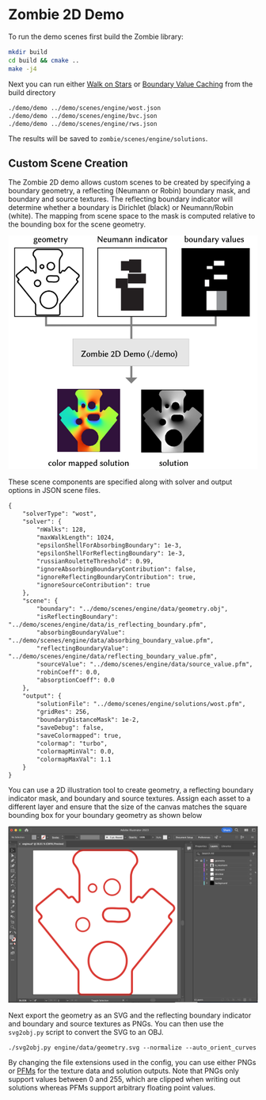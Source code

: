 # Zombie 2D Demo

To run the demo scenes first build the Zombie library:

```bash
mkdir build
cd build && cmake ..
make -j4
```

Next you can run either [Walk on Stars](https://www.cs.cmu.edu/~kmcrane/Projects/WalkOnStars/index.html) or [Boundary Value Caching](http://www.rohansawhney.io/BoundaryValueCaching.pdf) from the build directory

```
./demo/demo ../demo/scenes/engine/wost.json
./demo/demo ../demo/scenes/engine/bvc.json
./demo/demo ../demo/scenes/engine/rws.json
```

The results will be saved to `zombie/scenes/engine/solutions`.

## Custom Scene Creation

The Zombie 2D demo allows custom scenes to be created by specifying a boundary geometry, a reflecting (Neumann or Robin) boundary mask, and boundary and source textures. The reflecting boundary indicator will determine whether a boundary is Dirichlet (black) or Neumann/Robin (white). The mapping from scene space to the mask is computed relative to the bounding box for the scene geometry.

<div align='center'>
  <img src='./imgs/overview.png'/>
</div>


These scene components are specified along with solver and output options in JSON scene files.

```
{
    "solverType": "wost",
    "solver": {
        "nWalks": 128,
        "maxWalkLength": 1024,
        "epsilonShellForAbsorbingBoundary": 1e-3,
        "epsilonShellForReflectingBoundary": 1e-3,
        "russianRouletteThreshold": 0.99,
        "ignoreAbsorbingBoundaryContribution": false,
        "ignoreReflectingBoundaryContribution": true,
        "ignoreSourceContribution": true
    },
    "scene": {
        "boundary": "../demo/scenes/engine/data/geometry.obj",
        "isReflectingBoundary": "../demo/scenes/engine/data/is_reflecting_boundary.pfm",
        "absorbingBoundaryValue": "../demo/scenes/engine/data/absorbing_boundary_value.pfm",
        "reflectingBoundaryValue": "../demo/scenes/engine/data/reflecting_boundary_value.pfm",
        "sourceValue": "../demo/scenes/engine/data/source_value.pfm",
        "robinCoeff": 0.0,
        "absorptionCoeff": 0.0
    },
    "output": {
        "solutionFile": "../demo/scenes/engine/solutions/wost.pfm",
        "gridRes": 256,
        "boundaryDistanceMask": 1e-2,
        "saveDebug": false,
        "saveColormapped": true,
        "colormap": "turbo",
        "colormapMinVal": 0.0,
        "colormapMaxVal": 1.1
    }
}
```

You can use a 2D illustration tool to create geometry, a reflecting boundary indicator mask, and boundary and source textures. Assign each asset to a different layer and ensure that the size of the canvas matches the square bounding box for your boundary geometry as shown below

<div align='center'>
  <img src='./imgs/scene_builder.png'/>
</div>


Next export the geometry as an SVG and the reflecting boundary indicator and boundary and source textures as PNGs. You can then use the `svg2obj.py` script to convert the SVG to an OBJ.

```
./svg2obj.py engine/data/geometry.svg --normalize --auto_orient_curves
```

By changing the file extensions used in the config, you can use either PNGs or [PFMs](https://www.pauldebevec.com/Research/HDR/PFM/) for the texture data and solution outputs. Note that PNGs only support values between 0 and 255, which are clipped when writing out solutions whereas PFMs support arbitrary floating point values.
